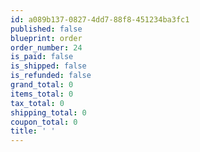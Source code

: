 ```yaml
---
id: a089b137-0827-4dd7-88f8-451234ba3fc1
published: false
blueprint: order
order_number: 24
is_paid: false
is_shipped: false
is_refunded: false
grand_total: 0
items_total: 0
tax_total: 0
shipping_total: 0
coupon_total: 0
title: ' '
---
```

